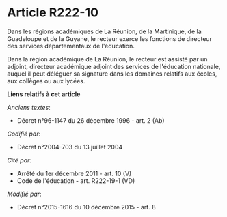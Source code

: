 # Article R222-10

Dans les régions académiques de La Réunion, de la Martinique, de la Guadeloupe et de la Guyane, le recteur exerce les
fonctions de directeur des services départementaux de l'éducation.

Dans la région académique de La Réunion, le recteur est assisté par un adjoint, directeur académique adjoint des services de
l'éducation nationale, auquel il peut déléguer sa signature dans les domaines relatifs aux écoles, aux collèges ou aux
lycées.

**Liens relatifs à cet article**

_Anciens textes_:

  - Décret n°96-1147 du 26 décembre 1996 - art. 2 (Ab)

_Codifié par_:

  - Décret n°2004-703 du 13 juillet 2004

_Cité par_:

  - Arrêté du 1er décembre 2011 - art. 10 (V)
  - Code de l'éducation - art. R222-19-1 (VD)

_Modifié par_:

  - Décret n°2015-1616 du 10 décembre 2015 - art. 8
